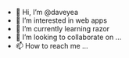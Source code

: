 - 👋 Hi, I’m @daveyea
- 👀 I’m interested in web apps
- 🌱 I’m currently learning razor
- 💞️ I’m looking to collaborate on ...
- 📫 How to reach me ...

<!---
daveyea/daveyea is a ✨ special ✨ repository because its `README.md` (this file) appears on your GitHub profile.
You can click the Preview link to take a look at your changes.
--->
